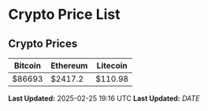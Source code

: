 # Crypto Price List

## Crypto Prices
| Bitcoin | Ethereum | Litecoin |
| ------- | -------- | -------- |
| $86693 | $2417.2 | $110.98 |
**Last Updated:** 2025-02-25 19:16 UTC
**Last Updated:** $DATE$
